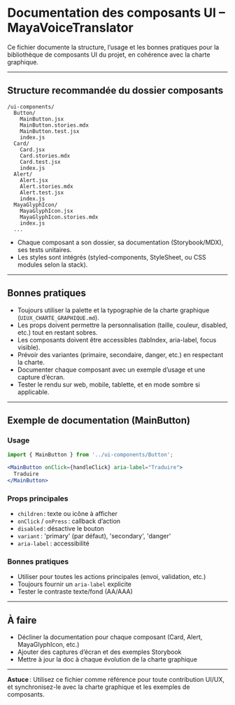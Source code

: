# Documentation des composants UI – MayaVoiceTranslator

Ce fichier documente la structure, l’usage et les bonnes pratiques pour la bibliothèque de composants UI du projet, en cohérence avec la charte graphique.

---

## Structure recommandée du dossier composants

```
/ui-components/
  Button/
    MainButton.jsx
    MainButton.stories.mdx
    MainButton.test.jsx
    index.js
  Card/
    Card.jsx
    Card.stories.mdx
    Card.test.jsx
    index.js
  Alert/
    Alert.jsx
    Alert.stories.mdx
    Alert.test.jsx
    index.js
  MayaGlyphIcon/
    MayaGlyphIcon.jsx
    MayaGlyphIcon.stories.mdx
    index.js
  ...
```

- Chaque composant a son dossier, sa documentation (Storybook/MDX), ses tests unitaires.
- Les styles sont intégrés (styled-components, StyleSheet, ou CSS modules selon la stack).

---

## Bonnes pratiques

- Toujours utiliser la palette et la typographie de la charte graphique (`UIUX_CHARTE_GRAPHIQUE.md`).
- Les props doivent permettre la personnalisation (taille, couleur, disabled, etc.) tout en restant sobres.
- Les composants doivent être accessibles (tabIndex, aria-label, focus visible).
- Prévoir des variantes (primaire, secondaire, danger, etc.) en respectant la charte.
- Documenter chaque composant avec un exemple d’usage et une capture d’écran.
- Tester le rendu sur web, mobile, tablette, et en mode sombre si applicable.

---

## Exemple de documentation (MainButton)

### Usage
```jsx
import { MainButton } from '../ui-components/Button';

<MainButton onClick={handleClick} aria-label="Traduire">
  Traduire
</MainButton>
```

### Props principales
- `children` : texte ou icône à afficher
- `onClick` / `onPress` : callback d’action
- `disabled` : désactive le bouton
- `variant` : 'primary' (par défaut), 'secondary', 'danger'
- `aria-label` : accessibilité

### Bonnes pratiques
- Utiliser pour toutes les actions principales (envoi, validation, etc.)
- Toujours fournir un `aria-label` explicite
- Tester le contraste texte/fond (AA/AAA)

---

## À faire
- Décliner la documentation pour chaque composant (Card, Alert, MayaGlyphIcon, etc.)
- Ajouter des captures d’écran et des exemples Storybook
- Mettre à jour la doc à chaque évolution de la charte graphique

---

**Astuce** : Utilisez ce fichier comme référence pour toute contribution UI/UX, et synchronisez-le avec la charte graphique et les exemples de composants.
